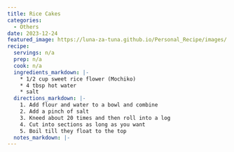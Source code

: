 ```yaml
---
title: Rice Cakes
categories: 
  - Others
date: 2023-12-24
featured_image: https://luna-za-tuna.github.io/Personal_Recipe/images/
recipe:
  servings: n/a
  prep: n/a
  cook: n/a
  ingredients_markdown: |-
    * 1/2 cup sweet rice flower (Mochiko)
    * 4 tbsp hot water
    * salt
  directions_markdown: |-
    1. Add flour and water to a bowl and combine
    2. Add a pinch of salt
    3. Kneed about 20 times and then roll into a log
    4. Cut into sections as long as you want
    5. Boil till they float to the top
  notes_markdown: |-
---
```

